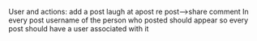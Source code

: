 User and actions:
    add a post
    laugh at apost
    re post-->share
    comment
In every post username of the person who posted should appear
so every post should have a user associated with it    

